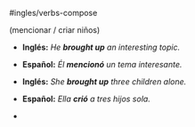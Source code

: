 #ingles/verbs-compose 

(mencionar / criar niños)

- **Inglés:** _He **brought up** an interesting topic._
    
- **Español:** _Él **mencionó** un tema interesante._
    
- **Inglés:** _She **brought up** three children alone._
    
- **Español:** _Ella **crió** a tres hijos sola._
-
